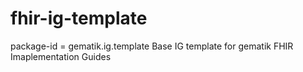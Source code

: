 # fhir-ig-template
package-id = gematik.ig.template
Base IG template for gematik FHIR Imaplementation Guides
